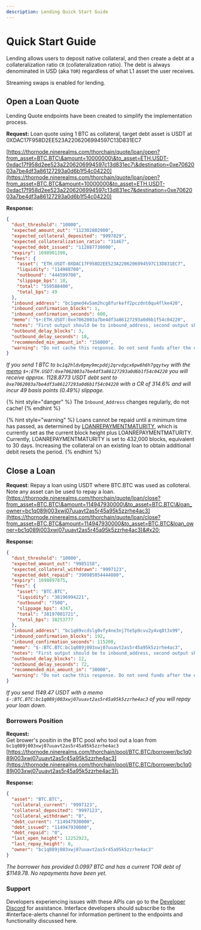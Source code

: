 ```yaml
---
description: Lending Quick Start Guide
---
```


# Quick Start Guide

Lending allows users to deposit native collateral, and then create a debt at a collateralization ratio `CR` (collateralization ratio). The debt is always denominated in USD (aka `TOR`) regardless of what L1 asset the user receives.

Streaming swaps is enabled for lending.&#x20;

## Open a Loan Quote

Lending Quote endpoints have been created to simplify the implementation process.&#x20;

**Request:** Loan quote using 1 BTC as collateral, target debt asset is USDT at 0XDAC17F958D2EE523A2206206994597C13D831EC7

[https://thornode.ninerealms.com/thorchain/quote/loan/open?from_asset=BTC.BTC\&amount=10000000\&to_asset=ETH.USDT-0xdac17f958d2ee523a2206206994597c13d831ec7\&destination=0xe7062003a7be4df3a86127293a0d6b1f54c04220](https://thornode.ninerealms.com/thorchain/quote/loan/open?from_asset=BTC.BTC&amount=10000000&to_asset=ETH.USDT-0xdac17f958d2ee523a2206206994597c13d831ec7&destination=0xe7062003a7be4df3a86127293a0d6b1f54c04220)

**Response:**

```json
{
  "dust_threshold": "10000",
  "expected_amount_out": "112302802900",
  "expected_collateral_deposited": "9997829",
  "expected_collateralization_ratio": "31467",
  "expected_debt_issued": "112887730000",
  "expiry": 1698901398,
  "fees": {
    "asset": "ETH.USDT-0XDAC17F958D2EE523A2206206994597C13D831EC7",
    "liquidity": "114988700",
    "outbound": "444599700",
    "slippage_bps": 10,
    "total": "559588400",
    "total_bps": 49
  },
  "inbound_address": "bc1qmed4v5am2hcg8furkeff2pczdnt0qu4flke420",
  "inbound_confirmation_blocks": 1,
  "inbound_confirmation_seconds": 600,
  "memo": "$+:ETH.USDT:0xe7062003a7be4df3a86127293a0d6b1f54c04220",
  "notes": "First output should be to inbound_address, second output should be change back to self, third output should be OP_RETURN, limited to 80 bytes. Do not send below the dust threshold. Do not use exotic spend scripts, locks or address formats (P2WSH with Bech32 address format preferred).",
  "outbound_delay_blocks": 3,
  "outbound_delay_seconds": 18,
  "recommended_min_amount_in": "156000",
  "warning": "Do not cache this response. Do not send funds after the expiry."
}
```

_If you send 1 BTC to `bc1q2hldv0pmy9mcpddj2qrvdgcx6pw6h6h7gqytwy` with the_ [_memo_](../concepts/memos.md#open-loan) _`$+:ETH.USDT:0xe7062003a7be4df3a86127293a0d6b1f54c04220` you will receive approx. 1128.8773 USDT debt sent to `0xe7062003a7be4df3a86127293a0d6b1f54c04220` with a CR of 314.6% and will incur 49 basis points (0.49%) slippage._&#x20;

{% hint style="danger" %}
The `Inbound_Address` changes regularly, do not cache!
{% endhint %}

{% hint style="warning" %}
Loans cannot be repaid until a minimum time has passed, as determined by [LOANREPAYMENTMATURITY](https://thornode.ninerealms.com/thorchain/mimir), which is currently set as the current block height plus LOANREPAYMENTMATURITY. Currently, LOANREPAYMENTMATURITY is set to 432,000 blocks, equivalent to 30 days. Increasing the collateral on an existing loan to obtain additional debit resets the period.
{% endhint %}

## **Close a Loan**

**Request**: Repay a loan using USDT where BTC.BTC was used as colloteral. Note any asset can be used to repay a loan. [https://thornode.ninerealms.com/thorchain/quote/loan/close?from_asset=BTC.BTC\&amount=114947930000\&to_asset=BTC.BTC\&loan_owner=bc1q089j003xwj07uuavt2as5r45a95k5zzrhe4ac3](https://thornode.ninerealms.com/thorchain/quote/loan/close?from_asset=BTC.BTC&amount=114947930000&to_asset=BTC.BTC&loan_owner=bc1q089j003xwj07uuavt2as5r45a95k5zzrhe4ac3)&#x20;

**Response:**

```json
{
  "dust_threshold": "10000",
  "expected_amount_out": "9985158",
  "expected_collateral_withdrawn": "9997123",
  "expected_debt_repaid": "390985054444080",
  "expiry": 1698897875,
  "fees": {
    "asset": "BTC.BTC",
    "liquidity": "38196994221",
    "outbound": "7500",
    "slippage_bps": 4347,
    "total": "38197001721",
    "total_bps": 38253777
  },
  "inbound_address": "bc1q69vcdslg0vfy4ne3nj7te5p9cvu2y4vq8t3x99",
  "inbound_confirmation_blocks": 192,
  "inbound_confirmation_seconds": 115200,
  "memo": "$-:BTC.BTC:bc1q089j003xwj07uuavt2as5r45a95k5zzrhe4ac3",
  "notes": "First output should be to inbound_address, second output should be change back to self, third output should be OP_RETURN, limited to 80 bytes. Do not send below the dust threshold. Do not use exotic spend scripts, locks or address formats (P2WSH with Bech32 address format preferred).",
  "outbound_delay_blocks": 12,
  "outbound_delay_seconds": 72,
  "recommended_min_amount_in": "30000",
  "warning": "Do not cache this response. Do not send funds after the expiry."
}
```

_If you send 1149.47 USDT with a memo `$-:BTC.BTC:bc1q089j003xwj07uuavt2as5r45a95k5zzrhe4ac3` of you will repay your loan down._&#x20;

### **Borrowers Position**

**Request:**\
Get brower's positin in the BTC pool who tool out a loan from `bc1q089j003xwj07uuavt2as5r45a95k5zzrhe4ac3`\
[https://thornode.ninerealms.com/thorchain/pool/BTC.BTC/borrower/bc1q089j003xwj07uuavt2as5r45a95k5zzrhe4ac3](https://thornode.ninerealms.com/thorchain/pool/BTC.BTC/borrower/bc1q089j003xwj07uuavt2as5r45a95k5zzrhe4ac3)\

**Response:**

```json
{
  "asset": "BTC.BTC",
  "collateral_current": "9997123",
  "collateral_deposited": "9997123",
  "collateral_withdrawn": "0",
  "debt_current": "114947930000",
  "debt_issued": "114947930000",
  "debt_repaid": "0",
  "last_open_height": 12252923,
  "last_repay_height": 0,
  "owner": "bc1q089j003xwj07uuavt2as5r45a95k5zzrhe4ac3"
}
```

_The borrower has provided 0.0997 BTC and has a current TOR debt of $1149.78. No repayments have been yet._&#x20;

### Support

Developers experiencing issues with these APIs can go to the [Developer Discord](https://discord.gg/2Vw3RsQ7) for assistance. Interface developers should subscribe to the #interface-alerts channel for information pertinent to the endpoints and functionality discussed here.
